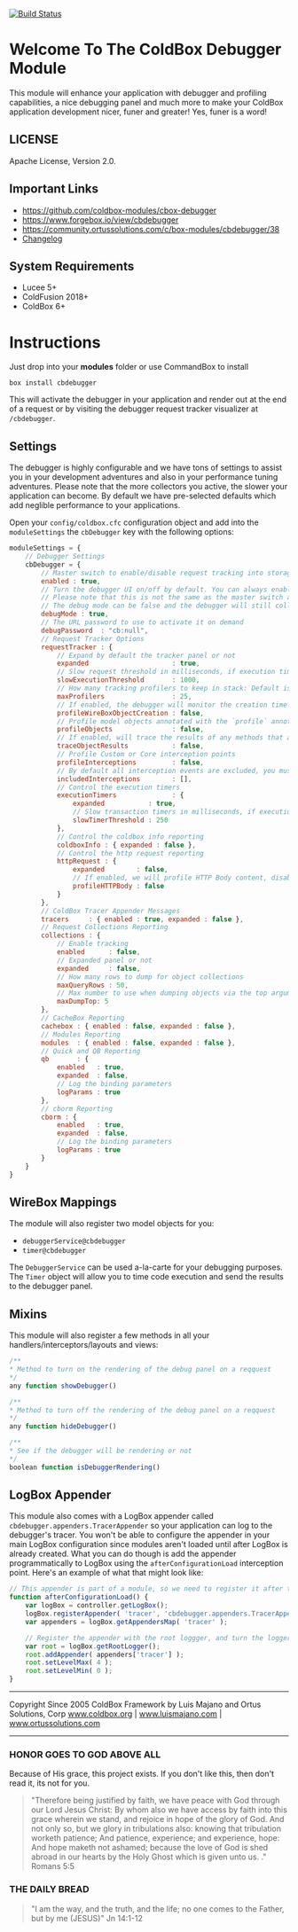 [![Build Status](https://travis-ci.com/coldbox-modules/cbox-debugger.svg?branch=master)](https://travis-ci.com/coldbox-modules/cbox-debugger)

# Welcome To The ColdBox Debugger Module

This module will enhance your application with debugger and profiling capabilities, a nice debugging panel and much more to make your ColdBox application development nicer, funer and greater! Yes, funer is a word!

## LICENSE

Apache License, Version 2.0.

## Important Links

- https://github.com/coldbox-modules/cbox-debugger
- https://www.forgebox.io/view/cbdebugger
- https://community.ortussolutions.com/c/box-modules/cbdebugger/38
- [Changelog](changelog.md)

## System Requirements

- Lucee 5+
- ColdFusion 2018+
- ColdBox 6+

# Instructions

Just drop into your **modules** folder or use CommandBox to install

`box install cbdebugger`

This will activate the debugger in your application and render out at the end of a request or by visiting the debugger request tracker visualizer at `/cbdebugger`.

## Settings

The debugger is highly configurable and we have tons of settings to assist you in your development adventures and also in your performance tuning adventures. Please note that the more collectors you active, the slower your application can become.  By default we have pre-selected defaults which add neglible performance to your applications.

Open your `config/coldbox.cfc` configuration object and add into the `moduleSettings` the `cbDebugger` key with the following options:

```js
moduleSettings = {
	// Debugger Settings
	cbDebugger = {
		// Master switch to enable/disable request tracking into storage facilities
		enabled : true,
		// Turn the debugger UI on/off by default. You can always enable it via the URL using your debug password
		// Please note that this is not the same as the master switch above
		// The debug mode can be false and the debugger will still collect request tracking
		debugMode : true,
		// The URL password to use to activate it on demand
		debugPassword  : "cb:null",
		// Request Tracker Options
		requestTracker : {
			// Expand by default the tracker panel or not
			expanded                     : true,
			// Slow request threshold in milliseconds, if execution time is above it, we mark those transactions as red
			slowExecutionThreshold       : 1000,
			// How many tracking profilers to keep in stack: Default is to monitor the last 20 requests
			maxProfilers                 : 25,
			// If enabled, the debugger will monitor the creation time of CFC objects via WireBox
			profileWireBoxObjectCreation : false,
			// Profile model objects annotated with the `profile` annotation
			profileObjects               : false,
			// If enabled, will trace the results of any methods that are being profiled
			traceObjectResults           : false,
			// Profile Custom or Core interception points
			profileInterceptions         : false,
			// By default all interception events are excluded, you must include what you want to profile
			includedInterceptions        : [],
			// Control the execution timers
			executionTimers              : {
				expanded           : true,
				// Slow transaction timers in milliseconds, if execution time of the timer is above it, we mark it
				slowTimerThreshold : 250
			},
			// Control the coldbox info reporting
			coldboxInfo : { expanded : false },
			// Control the http request reporting
			httpRequest : {
				expanded        : false,
				// If enabled, we will profile HTTP Body content, disabled by default as it contains lots of data
				profileHTTPBody : false
			}
		},
		// ColdBox Tracer Appender Messages
		tracers     : { enabled : true, expanded : false },
		// Request Collections Reporting
		collections : {
			// Enable tracking
			enabled      : false,
			// Expanded panel or not
			expanded     : false,
			// How many rows to dump for object collections
			maxQueryRows : 50,
			// Max number to use when dumping objects via the top argument
			maxDumpTop: 5
		},
		// CacheBox Reporting
		cachebox : { enabled : false, expanded : false },
		// Modules Reporting
		modules  : { enabled : false, expanded : false },
		// Quick and QB Reporting
		qb       : {
			enabled   : true,
			expanded  : false,
			// Log the binding parameters
			logParams : true
		},
		// cborm Reporting
		cborm : {
			enabled   : true,
			expanded  : false,
			// Log the binding parameters
			logParams : true
		}
	}
}
```

## WireBox Mappings

The module will also register two model objects for you:

* `debuggerService@cbdebugger`
* `timer@cbdebugger`

The `DebuggerService` can be used a-la-carte for your debugging purposes.
The `Timer` object will allow you to time code execution and send the results to the debugger panel.

## Mixins

This module will also register a few methods in all your handlers/interceptors/layouts and views:

```js
/**
* Method to turn on the rendering of the debug panel on a reqquest
*/
any function showDebugger()

/**
* Method to turn off the rendering of the debug panel on a reqquest
*/
any function hideDebugger()

/**
* See if the debugger will be rendering or not
*/
boolean function isDebuggerRendering()
```

## LogBox Appender

This module also comes with a LogBox appender called `cbdebugger.appenders.TracerAppender` so your application can log to the debugger's tracer.  You won't be able to configure the appender in your main LogBox configuration since modules aren't loaded until after LogBox is already created.  What you can do though is add the appender programmatically to LogBox using the `afterConfigurationLoad` interception point.  Here's an example of what that might look like:

```js
// This appender is part of a module, so we need to register it after the modules have been loaded.
function afterConfigurationLoad() {
    var logBox = controller.getLogBox();
    logBox.registerAppender( 'tracer', 'cbdebugger.appenders.TracerAppender' );
    var appenders = logBox.getAppendersMap( 'tracer' );

    // Register the appender with the root loggger, and turn the logger on.
    var root = logBox.getRootLogger();
    root.addAppender( appenders['tracer'] );
    root.setLevelMax( 4 );
    root.setLevelMin( 0 );
}
```

********************************************************************************
Copyright Since 2005 ColdBox Framework by Luis Majano and Ortus Solutions, Corp
www.coldbox.org | www.luismajano.com | www.ortussolutions.com
********************************************************************************

### HONOR GOES TO GOD ABOVE ALL

Because of His grace, this project exists. If you don't like this, then don't read it, its not for you.

>"Therefore being justified by faith, we have peace with God through our Lord Jesus Christ:
By whom also we have access by faith into this grace wherein we stand, and rejoice in hope of the glory of God.
And not only so, but we glory in tribulations also: knowing that tribulation worketh patience;
And patience, experience; and experience, hope:
And hope maketh not ashamed; because the love of God is shed abroad in our hearts by the
Holy Ghost which is given unto us. ." Romans 5:5

### THE DAILY BREAD

 > "I am the way, and the truth, and the life; no one comes to the Father, but by me (JESUS)" Jn 14:1-12
